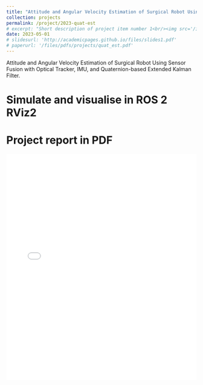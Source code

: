 ```yaml
---
title: "Attitude and Angular Velocity Estimation of Surgical Robot Using Sensor Fusion with Optical Tracker, IMU, and Quaternion-based Extended Kalman Filter"
collection: projects
permalink: /project/2023-quat-est
# excerpt: "Short description of project item number 1<br/><img src='/images/500x300.png'>"
date: 2023-05-01
# slidesurl: 'http://academicpages.github.io/files/slides1.pdf'
# paperurl: '/files/pdfs/projects/quat_est.pdf'
---
```


Attitude and Angular Velocity Estimation of Surgical Robot Using Sensor Fusion with Optical Tracker, IMU, and Quaternion-based Extended Kalman Filter.

Simulate and visualise in ROS 2 RViz2
======

Project report in PDF
======
<embed src="/files/pdfs/projects/quat_est.pdf" type="application/pdf" width="100%" height="600px" />

